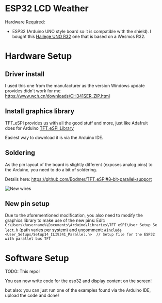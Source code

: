 # ESP32 LCD Weather
Hardware Required:
- ESP32 (Arduino UNO style board so it is compatible with the shield). I bought this [Hailege UNO R32](https://www.amazon.co.uk/gp/product/B07XGGMK3F/ref=ppx_yo_dt_b_search_asin_title?ie=UTF8&psc=1) one that is based on a Wesmos R32.

# Hardware Setup
## Driver install
I used this one from the manufacturer as the version Windows update provides didn't work for me:
https://www.wch.cn/downloads/CH341SER_ZIP.html

## Install graphics library
TFT_eSPI provides us with all the good stuff and more, just like Adafruit does for Arduino
[TFT_eSPI Library](https://github.com/Bodmer/TFT_eSPI#8-bit-parallel-support)

Easiest way to download it is via the Arduino IDE.

## Soldering
As the pin layout of the board is slightly different (exposes analog pins) to the Arduino, you need to do a bit of soldering.

Details here: https://github.com/Bodmer/TFT_eSPI#8-bit-parallel-support

![New wires](https://camo.githubusercontent.com/41b0878c288f290e30b53f26960dc33886dce3e8d2c418431c180fdad3e0796c/68747470733a2f2f692e696d6775722e636f6d2f70555a6e366c462e6a7067 "Solder some new wires")

## New pin setup
Due to the aforementioned modification, you also need to modify the graphics library to make use of the new pins:
Edit: `C:\Users\%username%\Documents\Arduino\libraries\TFT_eSPI\User_Setup_Select.h` (path varies per system)
and uncomment: `#include <User_Setups/Setup14_ILI9341_Parallel.h>  // Setup file for the ESP32 with parallel bus TFT`

# Software Setup
TODO: This repo!

You can now write code for the esp32 and display content on the screen!

but also: you can just run one of the examples found via the Arduino IDE, upload the code and done!